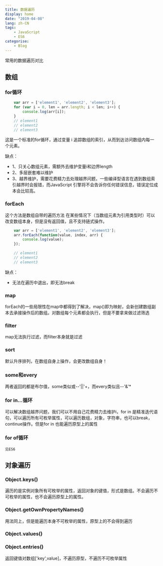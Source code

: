 ```yaml
---
title: 数据遍历
display: home
date: "2019-04-08"
lang: zh-CN
tags:
    - JavaScript
    - ES6
categorise:
    - Blog
---
```


常用的数据遍历对比

<!-- more -->

## 数组
### for循环
```js
    var arr = ['element1', 'element2', 'element3'];
    for (var i = 0, len = arr.length; i < len; i++) {
        console.log(arr[i]);
    }
    // element1
    // element2
    // element3
```
​这是一个标准的for循环，通过变量 i 追踪数组的索引，从而到达访问数组内每一个元素。

缺点：
- 1、只关心数组元素，需额外去维护变量i和边界length
- 2、多层嵌套难以维护
- 3、越界维护，需要花费精力去处理越界问题，一些编译型语言在遇到数组索引越界时会报错，而JavaScript           引擎将不会告诉你任何错误信息，错误定位成本会比较高。
### forEach
这个方法是数组自带的遍历方法
在某些情况下（当数组元素为引用类型时）可以改变数组本身，但是没有返回值，且不支持链式操作。
```js
    var arr = ['element1', 'element2', 'element3'];
    arr.forEach(function(value, index, arr) {
        console.log(value);
    });
​
    // element1
    // element2
    // element3
```
​缺点：
- 无法在遍历中退出，即无法break

### map
forEach的一些局限性在map中都得到了解决，map()即为映射，会新创建数组副本去承接操作后的数组。对数组每个元素都会执行，但是不要拿来做过滤筛选
### filter
map无法执行过滤，而filter本身就是过滤
### sort
默认升序排列，在数组自身上操作，会更改数组自身！
### some和every
两者返回的都是布尔值，some类似或--'||'+，而every类似且--'&'*
### for in...循环
可以解决数组越界问题，我们可以不用自己花费精力去维护i，for in 是精准迭代语句，可以遍历所有可枚举属性，可以遍历数组，对象，字符串，也可以break，continue操作。但是for in 也能遍历原型上的属性
### for of循环
```见ES6```
## 对象遍历
### Object.keys()
遍历的是实例对象所有可枚举的属性，返回对象的键值，形式是数组。不会遍历不可枚举的属性，也不会遍历原型上的属性。

### Object.getOwnPropertyNames()
用法同上，但是能遍历本身不可枚举的属性，原型上的不会得到遍历

### Object.values()

### Object.entries()
返回键值对数组['key',value]，不遍历原型，不遍历不可枚举属性



